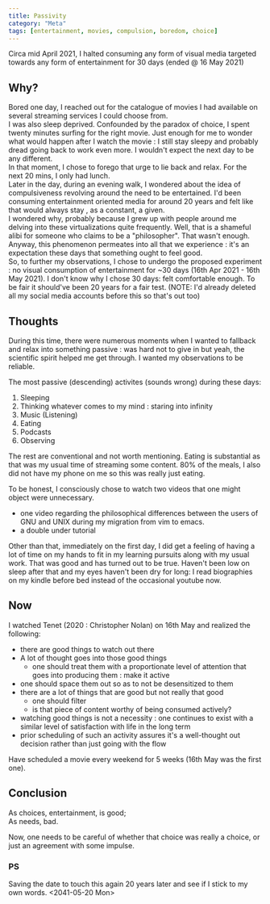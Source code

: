 ```yaml
---
title: Passivity
category: "Meta"
tags: [entertainment, movies, compulsion, boredom, choice]
---
```


Circa mid April 2021, I halted consuming any form of visual media targeted towards any form of entertainment for 30 days (ended @ 16 May 2021)

## Why?

Bored one day, I reached out for the catalogue of movies I had available on several streaming services I could choose from.  
I was also sleep deprived. Confounded by the paradox of choice, I spent twenty minutes surfing for the right movie. Just enough for me to wonder what would happen after I watch the movie : I still stay sleepy and probably dread going back to work even more. I wouldn't expect the next day to be any different.  
In that moment, I chose to forego that urge to lie back and relax. For the next 20 mins, I only had lunch.  
Later in the day, during an evening walk, I wondered about the idea of compulsiveness revolving around the need to be entertained. I'd been consuming entertainment oriented media for around 20 years and felt like that would always stay , as a constant, a given.  
I wondered why, probably because I grew up with people around me delving into these virtualizations quite frequently. Well, that is a shameful alibi for someone who claims to be a "philosopher". That wasn't enough.  
Anyway, this phenomenon permeates into all that we experience : it's an expectation these days that something ought to feel good.  
So, to further my observations, I chose to undergo the proposed experiment : no visual consumption of entertainment for ~30 days (16th Apr 2021 - 16th May 2021). I don't know why I chose 30 days: felt comfortable enough. To be fair it should've been 20 years for a fair test. (NOTE: I'd already deleted all my social media accounts before this so that's out too)

## Thoughts

During this time, there were numerous moments when I wanted to fallback and relax into something passive : was hard not to give in but yeah, the scientific spirit helped me get through. I wanted my observations to be reliable.  

The most passive (descending) activites (sounds wrong) during these days:
1. Sleeping
2. Thinking whatever comes to my mind : staring into infinity
3. Music (Listening)
4. Eating
5. Podcasts
6. Observing

The rest are conventional and not worth mentioning. Eating is substantial as that was my usual time of streaming some content. 80% of the meals, I also did not have my phone on me so this was really just eating.

To be honest, I consciously chose to watch two videos that one might object were unnecessary.
 - one video regarding the philosophical differences between the users of GNU and UNIX during my migration from vim to emacs.
 - a double under tutorial
  
Other than that, immediately on the first day, I did get a feeling of having a lot of time on my hands to fit in my learning pursuits along with my usual work. That was good and has turned out to be true. Haven't been low on sleep after that and my eyes haven't been dry for long: I read biographies on my kindle before bed instead of the occasional youtube now.  

## Now

I watched Tenet (2020 : Christopher Nolan) on 16th May and realized the following:

 - there are good things to watch out there
 - A lot of thought goes into those good things
   - one should treat them with a proportionate level of attention that goes into producing them : make it active
 - one should space them out so as to not be desensitized to them
 - there are a lot of things that are good but not really that good
   - one should filter
   - is that piece of content worthy of being consumed actively?
 - watching good things is not a necessity : one continues to exist with a similar level of satisfaction with life in the long term
 - prior scheduling of such an activity assures it's a well-thought out decision rather than just going with the flow
 
Have scheduled a movie every weekend for 5 weeks (16th May was the first one).

## Conclusion

As choices, entertainment, is good;  
As needs, bad.

Now, one needs to be careful of whether that choice was really a choice, or just an agreement with some impulse.

### PS

Saving the date to touch this again 20 years later and see if I stick to my own words. <2041-05-20 Mon>
